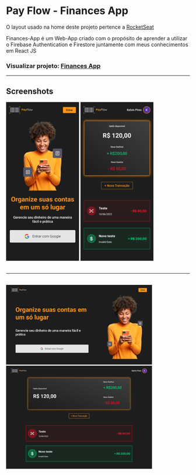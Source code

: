 # Pay Flow - Finances App

<p>O layout usado na home deste projeto pertence a <a href="https://rocketseat.com.br">RocketSeat</a></p>

<p>Finances-App é um Web-App criado com o propósito de aprender a utilizar o Firebase Authentication e Firestore juntamente com meus conhecimentos em React JS</p>

### Visualizar projeto: <a href="https://finances-app-kelvinpires.vercel.app/">Finances App </a>

<hr>

## Screenshots

<img width="200" src="./screenshots/smartphone-screen.png" />
<img width="200" src="./screenshots/smartphone-screen-wallet.png" />
<br>
<br>
<hr>
<br>
<img width="400" src="./screenshots/pc-screen.png" />
<img width="400" src="./screenshots/pc-screen-wallet.png" />
